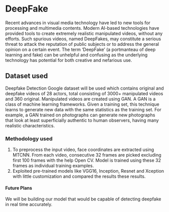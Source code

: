 # DeepFake
Recent advances in visual media technology have led to new tools for processing and
multimedia contents. Modern AI-based technologies have provided tools to create extremely
realistic manipulated videos, without any efforts. Such spurious videos, named DeepFakes,
may constitute a serious threat to attack the reputation of public subjects or to address the
general opinion on a certain event. The term ‘DeepFake’ (a portmanteau of deep learning and
fake) can be unhelpful and confusing as the underlying technology has potential for both
creative and nefarious use.
## Dataset used
Deepfake Detection Google dataset will be used which contains original and deepfake videos of 28 actors, total consisting of 3000+ manipulated videos and 360 original. Manipulated videos are created using GAN. A GAN is a class of machine learning frameworks. Given a training set, this technique learns to generate new data with the same statistics as the training set. For example, a GAN trained on photographs can generate new photographs that look at least superficially authentic to human observers, having many realistic characteristics. 
### Methodology used
1.	To preprocess the input video, face coordinates are extracted using MTCNN. From each video, consecutive 32 frames are picked excluding first 100 frames with the help Open CV. Model is trained using these 32 frames as individual training examples.
2.	Exploited pre-trained models like VGG16, Inception, Resnet and Xception with little customization and compared the results these results.
#### Future Plans
We will be building our model that would be capable of detecting deepfake in real time accurately.
